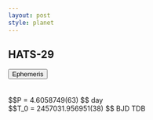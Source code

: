 ```yaml
---
layout: post
style: planet
---
```

<script src="../js/planets.js"></script>

## HATS-29

<!-- Tab links -->
<div class="tab">
<button class="tablinks" onclick="openCity(event, 'Ephemeris')">Ephemeris</button>
</div>

<!-- Tab content -->
<div id="Ephemeris" class="tabcontent" markdown="1">
<br/><br/>
$$P = 4.6058749(63) $$ day <br/>
$$T_0 = 2457031.956951(38) $$ BJD TDB
<br/><br/>
<br/><br/>
</div>


